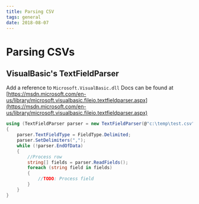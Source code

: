 ```yaml
---
title: Parsing CSV
tags: general
date: 2018-08-07
---
```

# Parsing CSVs

## VisualBasic's TextFieldParser

Add a reference to `Microsoft.VisualBasic.dll`
Docs can be found at [https://msdn.microsoft.com/en-us/library/microsoft.visualbasic.fileio.textfieldparser.aspx](https://msdn.microsoft.com/en-us/library/microsoft.visualbasic.fileio.textfieldparser.aspx)


```cs
using (TextFieldParser parser = new TextFieldParser(@"c:\temp\test.csv"))
{
    parser.TextFieldType = FieldType.Delimited;
    parser.SetDelimiters(",");
    while (!parser.EndOfData)
    {
        //Process row
        string[] fields = parser.ReadFields();
        foreach (string field in fields)
        {
            //TODO: Process field
        }
    }
}
```